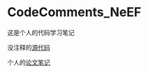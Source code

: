 # CodeComments_NeEF

这是个人的代码学习笔记

没注释的[源代码](https://github.com/yenchenlin/nerf-pytorch)

个人的[论文笔记](https://github.com/Fernweh-yang/Reading-Notes/blob/main/SLAM_ROS_SFM/NeRF.md)